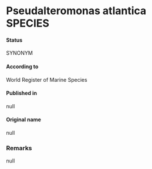 Pseudalteromonas atlantica SPECIES
=======

#### Status
SYNONYM

#### According to
World Register of Marine Species

#### Published in
null

#### Original name
null

### Remarks
null